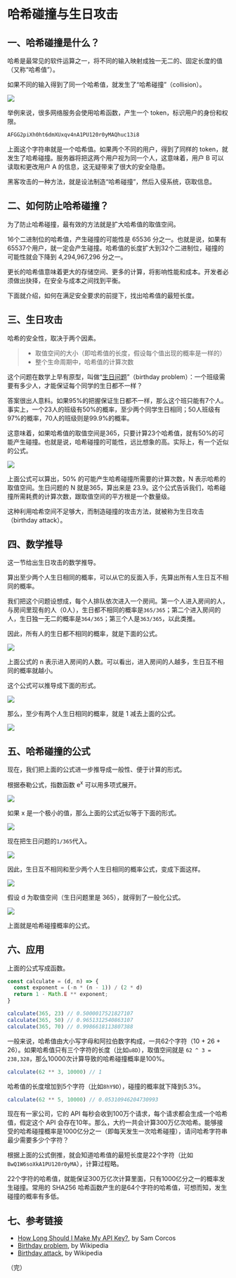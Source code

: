 # 哈希碰撞与生日攻击

## 一、哈希碰撞是什么？

哈希是最常见的软件运算之一，将不同的输入映射成独一无二的、固定长度的值（又称“哈希值”）。

如果不同的输入得到了同一个哈希值，就发生了“哈希碰撞”（collision）。

![](https://cdn.beekka.com/blogimg/asset/201809/bg2018090510.png)

举例来说，很多网络服务会使用哈希函数，产生一个 token，标识用户的身份和权限。

```bash
AFGG2piXh0ht6dmXUxqv4nA1PU120r0yMAQhuc13i8
```

上面这个字符串就是一个哈希值。如果两个不同的用户，得到了同样的 token，就发生了哈希碰撞。服务器将把这两个用户视为同一个人，这意味着，用户 B 可以读取和更改用户 A 的信息，这无疑带来了很大的安全隐患。

黑客攻击的一种方法，就是设法制造“哈希碰撞”，然后入侵系统，窃取信息。

## 二、如何防止哈希碰撞？

为了防止哈希碰撞，最有效的方法就是扩大哈希值的取值空间。

16个二进制位的哈希值，产生碰撞的可能性是 65536 分之一。也就是说，如果有65537个用户，就一定会产生碰撞。哈希值的长度扩大到32个二进制位，碰撞的可能性就会下降到 4,294,967,296 分之一。

更长的哈希值意味着更大的存储空间、更多的计算，将影响性能和成本。开发者必须做出抉择，在安全与成本之间找到平衡。

下面就介绍，如何在满足安全要求的前提下，找出哈希值的最短长度。

## 三、生日攻击

哈希的安全性，取决于两个因素。

> - 取值空间的大小（即哈希值的长度，假设每个值出现的概率是一样的）
> - 整个生命周期中，哈希值的计算次数

这个问题在数学上早有原型，叫做“[生日问题](https://en.wikipedia.org/wiki/Birthday_problem)”（birthday problem）：一个班级需要有多少人，才能保证每个同学的生日都不一样？

答案很出人意料。如果95%的把握保证生日都不一样，那么这个班只能有7个人。事实上，一个23人的班级有50%的概率，至少两个同学生日相同；50人班级有97%的概率，70人的班级则是99.9%的概率。

这意味着，如果哈希值的取值空间是365，只要计算23个哈希值，就有50%的可能产生碰撞。也就是说，哈希碰撞的可能性，远比想象的高。实际上，有一个近似的公式。

![](https://cdn.beekka.com/blogimg/asset/201809/bg2018090509.png)

上面公式可以算出，50% 的可能产生哈希碰撞所需要的计算次数，N 表示哈希的取值空间。生日问题的 N 就是365，算出来是 23.9。这个公式告诉我们，哈希碰撞所需耗费的计算次数，跟取值空间的平方根是一个数量级。

这种利用哈希空间不足够大，而制造碰撞的攻击方法，就被称为生日攻击（birthday attack）。

## 四、数学推导

这一节给出生日攻击的数学推导。

算出至少两个人生日相同的概率，可以从它的反面入手，先算出所有人生日互不相同的概率。

我们把这个问题设想成，每个人排队依次进入一个房间。第一个人进入房间的人，与房间里现有的人（0人），生日都不相同的概率是`365/365`；第二个进入房间的人，生日独一无二的概率是`364/365`；第三个人是`363/365`，以此类推。

因此，所有人的生日都不相同的概率，就是下面的公式。

![](https://cdn.beekka.com/blogimg/asset/201809/bg2018090501.png)

上面公式的 n 表示进入房间的人数。可以看出，进入房间的人越多，生日互不相同的概率就越小。

这个公式可以推导成下面的形式。

![](https://cdn.beekka.com/blogimg/asset/201809/bg2018090502.png)

那么，至少有两个人生日相同的概率，就是 1 减去上面的公式。

![](https://cdn.beekka.com/blogimg/asset/201809/bg2018090503.png)

## 五、哈希碰撞的公式

现在，我们把上面的公式进一步推导成一般性、便于计算的形式。

根据泰勒公式，指数函数 e<sup>x</sup>  可以用多项式展开。

![](https://cdn.beekka.com/blogimg/asset/201809/bg2018090504.png)

如果 x 是一个极小的值，那么上面的公式近似等于下面的形式。

![](https://cdn.beekka.com/blogimg/asset/201809/bg2018090505.png)

现在把生日问题的`1/365`代入。

![](https://cdn.beekka.com/blogimg/asset/201809/bg2018090506.png)

因此，生日互不相同和至少两个人生日相同的概率公式，变成下面这样。

![](https://cdn.beekka.com/blogimg/asset/201809/bg2018090507.png)

假设 d 为取值空间（生日问题里是 365），就得到了一般化公式。

![](https://cdn.beekka.com/blogimg/asset/201809/bg2018090508.png)

上面就是哈希碰撞概率的公式。

## 六、应用

上面的公式写成函数。

```javascript
const calculate = (d, n) => {
  const exponent = (-n * (n - 1)) / (2 * d)
  return 1 - Math.E ** exponent;
}

calculate(365, 23) // 0.5000017521827107
calculate(365, 50) // 0.9651312540863107
calculate(365, 70) // 0.9986618113807388
```

一般来说，哈希值由大小写字母和阿拉伯数字构成，一共62个字符（10 + 26 + 26）。如果哈希值只有三个字符的长度（比如`u8D`），取值空间就是 `62 ^ 3 = 238,328`，那么10000次计算导致的哈希碰撞概率是100%。

```javascript
calculate(62 ** 3, 10000) // 1
```

哈希值的长度增加到5个字符（比如`8hY9D`），碰撞的概率就下降到5.3%。

```javascript
calculate(62 ** 5, 10000) // 0.05310946204730993
```

现在有一家公司，它的 API 每秒会收到100万个请求，每个请求都会生成一个哈希值，假定这个 API 会存在10年。那么，大约一共会计算300万亿次哈希。能够接受的哈希碰撞概率是1000亿分之一（即每天发生一次哈希碰撞），请问哈希字符串最少需要多少个字符？

根据上面的公式倒推，就会知道哈希值的最短长度是22个字符（比如`BwQ1W6soXkA1PU120r0yMA`），计算过程略。

22个字符的哈希值，就能保证300万亿次计算里面，只有1000亿分之一的概率发生碰撞。常用的 SHA256 哈希函数产生的是64个字符的哈希值，可想而知，发生碰撞的概率有多低。

## 七、参考链接

- [How Long Should I Make My API Key?](https://medium.freecodecamp.org/how-long-should-i-make-my-api-key-833ebf2dc26f), by Sam Corcos
-  [Birthday problem](https://en.wikipedia.org/wiki/Birthday_problem), by Wikipedia
- [Birthday attack](https://en.wikipedia.org/wiki/Birthday_attack), by Wikipedia

（完）


